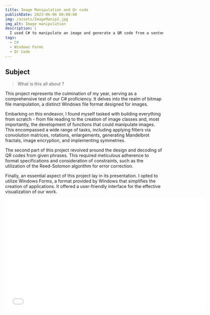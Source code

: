 ```yaml
---
title: Image Manipulation and Qr code
publishDate: 2023-06-06 00:00:00
img: /assets/ImageManip2.jpg
img_alt: Image manipulation
description: |
  I used C# to manipulate an image and generate a QR code from a sentence.
tags:
  - C#
  - Windows Forms
  - Qr Code
---
```


## Subject

> What is this all about ?


This project represents the culmination of my year, serving as a comprehensive test of our C# proficiency. It delves into the realm of bitmap file manipulation, a distinct Windows file format designed for images.

Embarking on this endeavor, I found myself tasked with building everything from scratch - from file reading to the creation of image classes and, most importantly, the development of functions that could manipulate images. This encompassed a wide range of tasks, including applying filters via convolution matrices, rotations, enlargements, generating Mandelbrot fractals, image encryption, and implementing symmetries.

The second part of this project revolved around the design and decoding of QR codes from given phrases. This required meticulous adherence to format specifications and consideration of constraints, such as the utilization of the Reed-Solomon algorithm for error correction.

Finally, an essential aspect of this project lay in its presentation. I opted to utilize Windows Forms, a format provided by Windows that simplifies the creation of applications. It offered a user-friendly interface for the effective visualization of our work.



<iframe src="/assets/Projet traitement d'image.mp4" width="640" height="360" frameborder="0" allowfullscreen></iframe>

